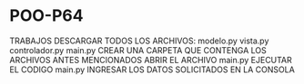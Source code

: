 # POO-P64
TRABAJOS
DESCARGAR TODOS LOS ARCHIVOS:
modelo.py
vista.py
controlador.py
main.py
CREAR UNA CARPETA QUE CONTENGA LOS ARCHIVOS ANTES MENCIONADOS
ABRIR EL ARCHIVO main.py
EJECUTAR EL CODIGO main.py
INGRESAR LOS DATOS SOLICITADOS EN LA CONSOLA
